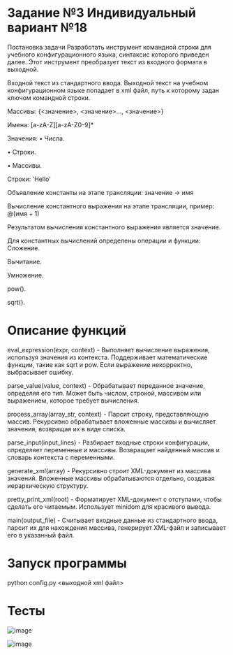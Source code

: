 # Задание №3 Индивидуальный вариант №18
Постановка задачи
Разработать инструмент командной строки для учебного конфигурационного языка, синтаксис которого приведен далее. Этот инструмент преобразует текст из входного формата в выходной.

Входной текст из стандартного ввода. Выходной текст на учебном конфигурационном языке попадает в xml файл, путь к которому задан ключом командной строки.

Массивы:
{<значение>, <значение>..., <значение>}

Имена:
[a-zA-Z][a-zA-Z0-9]*

Значения:
• Числа.

• Строки.

• Массивы.

Строки:
'Hello'

Объявление константы на этапе трансляции:
значение -> имя

Вычисление константного выражения на этапе трансляции, пример:
@(имя + 1)

Результатом вычисления константного выражения является значение.

Для константных вычислений определены операции и функции:
Сложение.

Вычитание.

Умножение.

pow(). 

sqrt().

# Описание функций 

eval_expression(expr, context) - Выполняет вычисление выражения, используя значения из контекста. Поддерживает математические функции, такие как sqrt и pow. Если выражение некорректно, выбрасывает ошибку.

parse_value(value, context) - Обрабатывает переданное значение, определяя его тип. Может быть числом, строкой, массивом или выражением, которое требует вычисления.

process_array(array_str, context) - Парсит строку, представляющую массив. Рекурсивно обрабатывает вложенные массивы и вычисляет значения, возвращая их в виде списка.

parse_input(input_lines) - Разбирает входные строки конфигурации, определяет переменные и массивы. Возвращает найденный массив и словарь контекста с переменными.

generate_xml(array) - Рекурсивно строит XML-документ из массива значений. Вложенные массивы обрабатываются отдельно, создавая иерархическую структуру.

pretty_print_xml(root) - Форматирует XML-документ с отступами, чтобы сделать его читаемым. Использует minidom для красивого вывода.

main(output_file) - Считывает входные данные из стандартного ввода, парсит их для нахождения массива, генерирует XML-файл и записывает его в указанный файл. 

# Запуск программы 

python config.py <выходной xml файл> 

# Тесты 

![image](https://github.com/user-attachments/assets/417d49de-a8c7-45c9-ae3e-ff6ecbd101da) 


![image](https://github.com/user-attachments/assets/3c77ff6f-20ff-42e9-aeb0-4d6b56f0de79)



